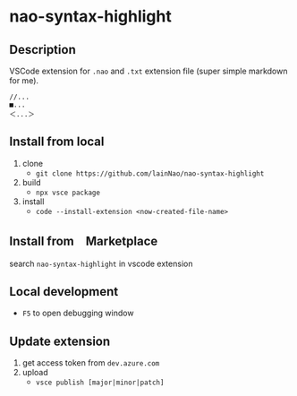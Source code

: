 # nao-syntax-highlight

## Description

VSCode extension for `.nao` and `.txt` extension file (super simple markdown for me).

```
//...
■...
＜...＞
```

## Install from local
1. clone
    - `git clone https://github.com/lainNao/nao-syntax-highlight`
2. build
    - `npx vsce package`
3. install
    - `code --install-extension <now-created-file-name>`

## Install from　Marketplace
search `nao-syntax-highlight` in vscode extension

## Local development
- `F5` to open debugging window

## Update extension
1. get access token from `dev.azure.com`
2. upload
   - `vsce publish [major|minor|patch]`